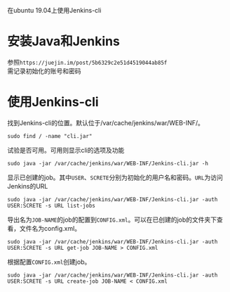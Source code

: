 在ubuntu 19.04上使用Jenkins-cli
# 安装Java和Jenkins
参照`https://juejin.im/post/5b6329c2e51d4519044ab85f`<br>
需记录初始化的账号和密码

# 使用Jenkins-cli
找到Jenkins-cli的位置。默认位于/var/cache/jenkins/war/WEB-INF/。
```
sudo find / -name "cli.jar"
```
试验是否可用。可用则显示cli的选项及功能
```
sudo java -jar /var/cache/jenkins/war/WEB-INF/Jenkins-cli.jar -h
```
显示已创建的job。其中`USER`、`SCRETE`分别为初始化的用户名和密码。`URL`为访问Jenkins的URL
```
sudo java -jar /var/cache/jenkins/war/WEB-INF/Jenkins-cli.jar -auth USER:SCRETE -s URL list-jobs
```
导出名为`JOB-NAME`的job的配置到`CONFIG.xml`。可以在已创建的job的文件夹下查看，文件名为config.xml。
```
sudo java -jar /var/cache/jenkins/war/WEB-INF/Jenkins-cli.jar -auth USER:SCRETE -s URL get-job JOB-NAME > CONFIG.xml
```
根据配置`CONFIG.xml`创建job。
```
sudo java -jar /var/cache/jenkins/war/WEB-INF/Jenkins-cli.jar -auth USER:SCRETE -s URL create-job JOB-NAME < CONFIG.xml
```